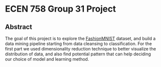 # ECEN 758 Group 31 Project
## Abstract
The goal of this project is to explore the [FashionMNIST](https://github.com/zalandoresearch/fashion-mnist) dataset, and build a data mining pipeline starting from data cleansing to classification. 
For the first part we used dimensionality reduction technique to better visualize the distribution of data, and also find potential pattern that can help deciding our choice of model and learning method.


